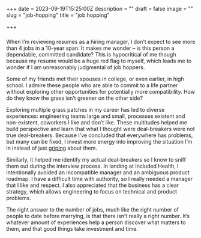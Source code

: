 +++
date = 2023-09-19T15:25:00Z
description = ""
draft = false
image = ""
slug = "job-hopping"
title = "job hopping"

+++

###

When I’m reviewing resumes as a hiring manager, I don’t expect to see more than 4 jobs in a 10-year span. It makes me wonder – is this person a dependable, committed candidate? This is hypocritical of me though because my resume would be a huge red flag to myself, which leads me to wonder if I am unreasonably judgmental of job hoppers.

Some of my friends met their spouses in college, or even earlier, in high school. I admire these people who are able to commit to a life partner without exploring other opportunities for potentially more compatibility. How do they know the grass isn’t greener on the other side?

Exploring multiple grass patches in my career has led to diverse experiences: engineering teams large and small, processes existent and non-existent, coworkers I like and don’t like. These multitudes helped me build perspective and learn that what I thought were deal-breakers were not true deal-breakers. Because I’ve concluded that everywhere has problems, but many can be fixed, I invest more energy into improving the situation I’m in instead of just [griping](/posts/the-burden-of-positivity/) about them.

Similarly, it helped me identify my actual deal-breakers so I know to sniff them out during the interview process. In landing at Included Health, I intentionally avoided an incompatible manager and an ambiguous product roadmap. I have a difficult time with authority, so I really needed a manager that I like and respect. I also appreciated that the business has a clear strategy, which allows engineering to focus on technical and product problems.

The right answer to the number of jobs, much like the right number of people to date before marrying, is that there isn’t really a right number. It’s whatever amount of experiences help a person discover what matters to them, and that good things take investment and time.
